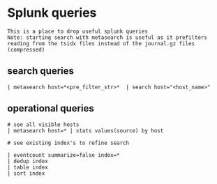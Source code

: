 # Splunk queries

    This is a place to drop useful splunk queries
    Note: starting search with metasearch is useful as it prefilters reading from the tsidx files instead of the journal.gz files (compressed)
    
## search queries

    | metasearch host=*<pre_filter_str>*  | search host="<host_name>"

## operational queries

    # see all visible hosts
    | metasearch host=* | stats values(source) by host
    
    # see existing index's to refine search
    
    | eventcount summarize=false index=* 
    | dedup index 
    | table index 
    | sort index